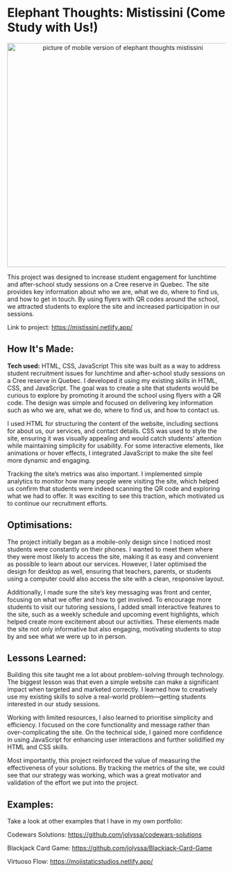 # Elephant Thoughts: Mistissini (Come Study with Us!)
<p align="center">
  <img width="517" alt="picture of mobile version of elephant thoughts mistissini" src="https://github.com/user-attachments/assets/9dcdbad1-5655-447c-a1af-af9e9dbbdce4">
</p>

This project was designed to increase student engagement for lunchtime and after-school study sessions on a Cree reserve in Quebec. The site provides key information about who we are, what we do, where to find us, and how to get in touch. By using flyers with QR codes around the school, we attracted students to explore the site and increased participation in our sessions.

Link to project: https://mistissini.netlify.app/

## How It's Made:

**Tech used:** HTML, CSS, JavaScript
This site was built as a way to address student recruitment issues for lunchtime and after-school study sessions on a Cree reserve in Quebec. I developed it using my existing skills in HTML, CSS, and JavaScript. The goal was to create a site that students would be curious to explore by promoting it around the school using flyers with a QR code. The design was simple and focused on delivering key information such as who we are, what we do, where to find us, and how to contact us.

I used HTML for structuring the content of the website, including sections for about us, our services, and contact details. CSS was used to style the site, ensuring it was visually appealing and would catch students' attention while maintaining simplicity for usability. For some interactive elements, like animations or hover effects, I integrated JavaScript to make the site feel more dynamic and engaging.

Tracking the site’s metrics was also important. I implemented simple analytics to monitor how many people were visiting the site, which helped us confirm that students were indeed scanning the QR code and exploring what we had to offer. It was exciting to see this traction, which motivated us to continue our recruitment efforts.

## Optimisations:
The project initially began as a mobile-only design since I noticed most students were constantly on their phones. I wanted to meet them where they were most likely to access the site, making it as easy and convenient as possible to learn about our services. However, I later optimised the design for desktop as well, ensuring that teachers, parents, or students using a computer could also access the site with a clean, responsive layout.

Additionally, I made sure the site’s key messaging was front and center, focusing on what we offer and how to get involved. To encourage more students to visit our tutoring sessions, I added small interactive features to the site, such as a weekly schedule and upcoming event highlights, which helped create more excitement about our activities. These elements made the site not only informative but also engaging, motivating students to stop by and see what we were up to in person.

## Lessons Learned:
Building this site taught me a lot about problem-solving through technology. The biggest lesson was that even a simple website can make a significant impact when targeted and marketed correctly. I learned how to creatively use my existing skills to solve a real-world problem—getting students interested in our study sessions.

Working with limited resources, I also learned to prioritise simplicity and efficiency. I focused on the core functionality and message rather than over-complicating the site. On the technical side, I gained more confidence in using JavaScript for enhancing user interactions and further solidified my HTML and CSS skills.

Most importantly, this project reinforced the value of measuring the effectiveness of your solutions. By tracking the metrics of the site, we could see that our strategy was working, which was a great motivator and validation of the effort we put into the project.

## Examples:
Take a look at other examples that I have in my own portfolio:

Codewars Solutions: https://github.com/jolyssa/codewars-solutions

Blackjack Card Game: https://github.com/jolyssa/Blackjack-Card-Game

Virtuoso Flow: https://mojistaticstudios.netlify.app/
